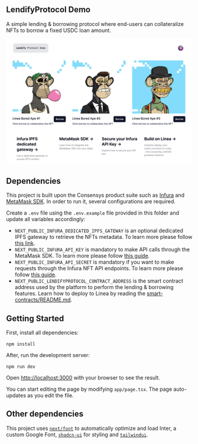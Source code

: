 ## LendifyProtocol Demo

A simple lending & borrowing protocol where end-users can collateralize NFTs to borrow a fixed USDC loan amount.

![Logo](./assets/repository_logo.png)

## Dependencies

This project is built upon the Consensys product suite such as [Infura](https://www.infura.io/) and [MetaMask SDK](https://docs.metamask.io/wallet/how-to/use-sdk/). In order to run it, several configurations are required.

Create a `.env` file using the `.env.example` file provided in this folder and update all variables accordingly:

- `NEXT_PUBLIC_INFURA_DEDICATED_IPFS_GATEWAY` is an optional dedicated IPFS gateway to retrieve the NFTs metadata. To learn more please follow [this link](https://docs.infura.io/api/networks/ipfs/how-to/access-ipfs-content/dedicated-gateways).
- `NEXT_PUBLIC_INFURA_API_KEY` is mandatory to make API calls through the MetaMask SDK. To learn more please follow [this guide](https://docs.infura.io/api/getting-started).
- `NEXT_PUBLIC_INFURA_API_SECRET` is mandatory if you want to make requests through the Infura NFT API endpoints. To learn more please follow [this guide](https://docs.infura.io/dashboard/create-api).
- `NEXT_PUBLIC_LENDIFYPROTOCOL_CONTRACT_ADDRESS` is the smart contract address used by the platform to perform the lending & borrowing features. Learn how to deploy to Linea by reading the [smart-contracts/README.md](smart-contracts/README.md).

## Getting Started

First, install all dependencies:

```
npm install
```

After, run the development server:

```
npm run dev
```

Open [http://localhost:3000](http://localhost:3000) with your browser to see the result.

You can start editing the page by modifying `app/page.tsx`. The page auto-updates as you edit the file.

## Other dependencies

This project uses [`next/font`](https://nextjs.org/docs/basic-features/font-optimization) to automatically optimize and load Inter, a custom Google Font, [`shadcn-ui`](https://ui.shadcn.com/) for styling and [`tailwindui`](https://tailwindui.com/).
